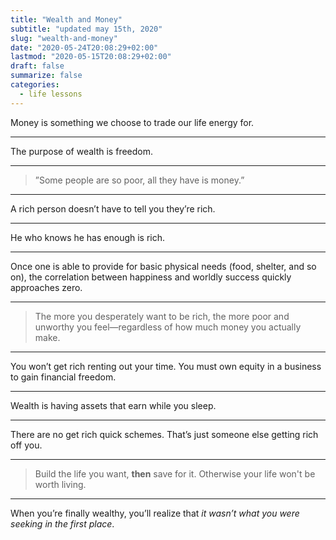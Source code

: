 ```yaml
---
title: "Wealth and Money"
subtitle: "updated may 15th, 2020"
slug: "wealth-and-money"
date: "2020-05-24T20:08:29+02:00"
lastmod: "2020-05-15T20:08:29+02:00"
draft: false
summarize: false
categories:
  - life lessons
---
```


Money is something we choose to trade our life energy for.

---

The purpose of wealth is freedom.

---

> ”Some people are so poor, all they have is money.”

---

A rich person doesn’t have to tell you they’re rich.

---

He who knows he has enough is rich.

---

Once one is able to provide for basic physical needs (food, shelter, and so on), the correlation between happiness and worldly success quickly approaches zero.

---

> The more you desperately want to be rich, the more poor and unworthy you feel—regardless of how much money you actually make.

---

You won’t get rich renting out your time. You must own equity in a business to gain financial freedom.

---

Wealth is having assets that earn while you sleep.

---

There are no get rich quick schemes. That’s just someone else getting rich off you.

---

> Build the life you want, **then** save for it. Otherwise your life won't be worth living.

---

When you’re finally wealthy, you’ll realize that _it wasn’t what you were seeking in the first place_.
